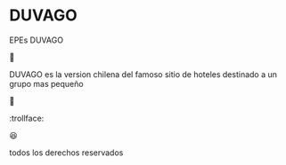# DUVAGO
EPEs DUVAGO

:hotel: 

DUVAGO es la version chilena del famoso sitio de hoteles destinado a un grupo mas pequeño

:rice_ball:

:trollface:

:satisfied:

todos los derechos reservados
